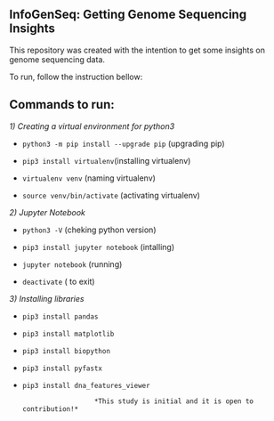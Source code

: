 ## InfoGenSeq: Getting Genome Sequencing Insights

This repository was created with the intention to get some insights on genome sequencing data. 

To run, follow the instruction bellow:

## Commands to run:

*1) Creating a virtual environment for python3*

- `python3 -m pip install --upgrade pip` (upgrading pip)

- `pip3 install virtualenv`(installing virtualenv)

- `virtualenv venv` (naming virtualenv)

- `source venv/bin/activate` (activating virtualenv)

*2) Jupyter Notebook*

- `python3 -V` (cheking python version)

- `pip3 install jupyter notebook` (intalling)

- `jupyter notebook` (running)

- `deactivate` ( to exit)

*3) Installing libraries* 

- `pip3 install pandas`

- `pip3 install matplotlib`

- `pip3 install biopython`

- `pip3 install pyfastx`

- `pip3 install dna_features_viewer`





						*This study is initial and it is open to contribution!*
